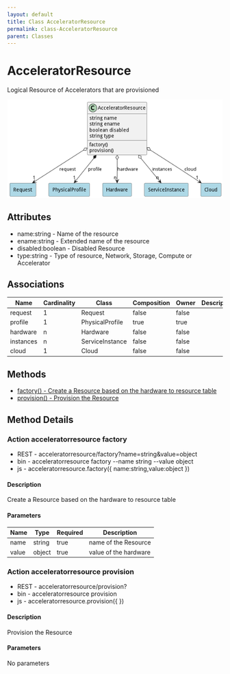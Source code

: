 ```yaml
---
layout: default
title: Class AcceleratorResource
permalink: class-AcceleratorResource
parent: Classes
---
```


# AcceleratorResource

Logical Resource of Accelerators that are provisioned

![Logical Diagram](./logical.png)

## Attributes

* name:string - Name of the resource
* ename:string - Extended name of the resource
* disabled:boolean - Disabled Resource
* type:string - Type of resource, Network, Storage, Compute or Accelerator


## Associations

| Name | Cardinality | Class | Composition | Owner | Description |
| --- | --- | --- | --- | --- | --- |
| request | 1 | Request | false | false |  |
| profile | 1 | PhysicalProfile | true | true |  |
| hardware | n | Hardware | false | false |  |
| instances | n | ServiceInstance | false | false |  |
| cloud | 1 | Cloud | false | false |  |







## Methods
* [factory() - Create a Resource based on the hardware to resource table](#action-factory)
* [provision() - Provision the Resource](#action-provision)


<h2>Method Details</h2>
    
### Action acceleratorresource factory



* REST - acceleratorresource/factory?name=string&amp;value=object
* bin - acceleratorresource factory --name string --value object
* js - acceleratorresource.factory({ name:string,value:object })

#### Description
Create a Resource based on the hardware to resource table

#### Parameters

| Name | Type | Required | Description |
|---|---|---|---|
| name | string |true | name of the Resource |
| value | object |true | value of the hardware |




### Action acceleratorresource provision



* REST - acceleratorresource/provision?
* bin - acceleratorresource provision 
* js - acceleratorresource.provision({  })

#### Description
Provision the Resource

#### Parameters

No parameters




